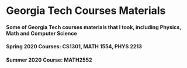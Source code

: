 # Georgia Tech Courses Materials

#### Some of Georgia Tech courses materials that I took, including Physics, Math and Computer Science

#### Spring 2020 Courses: CS1301, MATH 1554, PHYS 2213

#### Summer 2020 Course: MATH2552
